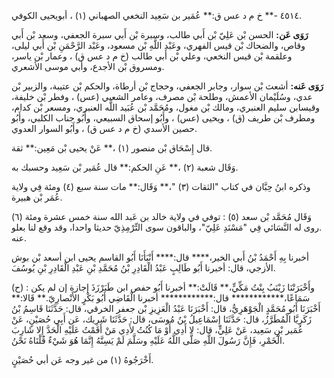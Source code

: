 ٤٥١٤ -** خ م د عس ق:** عُمَير بن سَعِيد النخعي الصهباني (١) ، أبويحيى الكوفي.

**رَوَى عَن:** الحسن بْن عَلِيّ بْن أَبي طالب، وسبرة بْن أَبي سبرة الجعفي، وسعد بْن أَبي وقاص، والضحاك بْن قيس الفهري، وعَبْد اللَّهِ بْن مسعود، وعَبْد الرَّحْمَنِ بْن أَبي ليلى، وعلقمة بْن قيس النخعي، وعلي بْن أَبي طالب (خ م د عس ق) ، وعمار بْن ياسر، ومسروق بْن الأجدع، وأبي موسى الأشعري.

**رَوَى عَنه:** أشعث بْن سوار، وجابر الجعفي، وحجاج بْن أرطاة، والحكم بْن عتيبة، والزبير بْن عدي، وسُلَيْمان الأعمش، وطلحة بْن مصرف، وعامر الشعبي (عس) ، وفطر بْن خليفة، وقيسابن سليم العنبري، ومالك بْن مغول، ومُحَمَّد بْن عُبَيد اللَّه العنبري، ومسعر بْن كدام، ومطرف بْن طريف (ق) ، ويحيى (عس) ، وأَبُو إسحاق السبيعي، وأَبُو جناب الكلبي، وأَبُو حصين الأسدي (خ م د عس ق) ، وأَبُو السوار العدوي.

قال إِسْحَاق بْن منصور (١) ،** عَنْ يحيى بْن مَعِين:** ثقة.

وَقَال شعبة (٢) ،** عَنِ الحكم:** قال عُمَير بْن سَعِيد وحسبك به.

وذكره ابنُ حِبَّان في كتاب "الثقات (٣) "،** وَقَال:** مات سنة سبع (٤) ومئة فِي ولاية عُمَر بْن هبيرة.

وَقَال مُحَمَّد بْن سعد (٥) : توفي في ولاية خالد بن عَبد الله سنة خمس عشرة ومئة (٦) .روى له النَّسَائي فِي "مَسْنَدِ عَلِيّ"، والباقون سوى التِّرْمِذِيّ حديثا واحدا، وقد وقع لنا بعلو عنه.

أخبرنا بِهِ أَحْمَدُ بْنُ أَبي الخير،**** قال:**** أَنْبَأَنَا أَبُو القاسم يحيى ابن أسعد بْن بوش الأزجي، قال: أخبرنا أَبُو طَالِبٍ عَبْدُ الْقَادِرِ بْنُ مُحَمَّدِ بْنِ عَبْدِ الْقَادِرِ بْنِ يُوسُفَ.

(ح) : وأَخْبَرَتْنَا زَيْنَبُ بِنْتُ مَكِّيٍّ،** قَالَتْ:** أخبرنا أَبُو حفص ابن طَبَرْزَذَ إجازة إن لم يكن سَمَاعًا،************ قال:************ أخبرنا الْقَاضِي أَبُو بَكْرٍ الأَنْصارِيّ.** قَالا:** أَخْبَرَنَا أَبُو مُحَمَّدٍ الْجَوْهَرِيُّ، قال: أَخْبَرَنَا عَبْدُ الْعَزِيزِ بْن جعفر الخرقي، قال: حَدَّثَنَا قَاسِمُ بْنُ زَكَرِيَّا الْمُطَرَّزُ، قال: حَدَّثَنَا إِسْمَاعِيلُ بْنُ مُوسَى، قال: حَدَّثَنَا شَرِيك، عَن أَبِي حُصَيْنٍ، عَنْ عُمَير بْنِ سَعِيد، عَنْ عَلِيٍّ، قال: لا أَدِي أَوْ مَا كُنُتُ لأَدِي مَنْ أَقَمْتُ عَلَيْهِ الْحَدَّ إِلا شَارِبَ الْخَمْرِ، فَإِنَّ رَسُولَ اللَّهِ صَلَّى اللَّهُ عَلَيْهِ وسَلَّمَ لَمْ يَسِنَّهُ إِنَّمَا هُوَ شَيْءٌ قُلْنَاهُ نَحْنُ.

أَخْرَجُوهُ (١) من غير وجه عَن أبي حُصَيْنٍ.